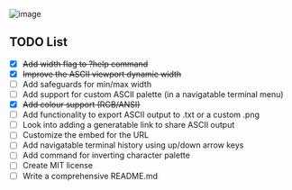 ![image](https://github.com/user-attachments/assets/21a1b24b-3102-4ec9-8e89-05a44584e77b)

## TODO List
- [x] ~~Add width flag to ?help command~~
- [x] ~~Improve the ASCII viewport dynamic width~~
- [ ] Add safeguards for min/max width
- [ ] Add support for custom ASCII palette (in a navigatable terminal menu)
- [x] ~~Add colour support (RGB/ANSI)~~
- [ ] Add functionality to export ASCII output to .txt or a custom .png
- [ ] Look into adding a generatable link to share ASCII output
- [ ] Customize the embed for the URL
- [ ] Add navigatable terminal history using up/down arrow keys
- [ ] Add command for inverting character palette
- [ ] Create MIT license
- [ ] Write a comprehensive README.md
